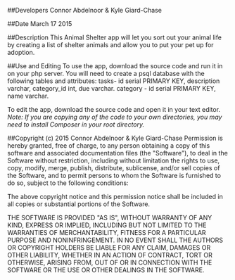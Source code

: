 ##Developers
Connor Abdelnoor & Kyle Giard-Chase

##Date
March 17 2015

##Description
This Animal Shelter app will let you sort out your animal life by creating a list of shelter animals and allow you to put your pet up for adoption.


##Use and Editing
To use the app, download the source code and run it in on your php server.
You will need to create a psql database with the following tables and attributes:
tasks- id serial PRIMARY KEY, description varchar, category_id int, due varchar.
category - id serial PRIMARY KEY, name varchar.

To edit the app, download the source code and open it in your text editor. <br />
    *Note: If you are copying any of the code to your own directories, you may need to install Composer
    in your root directory.*

##Copyright (c) 2015 Connor Abdelnoor & Kyle Giard-Chase
Permission is hereby granted, free of charge, to any person obtaining a copy
of this software and associated documentation files (the "Software"), to deal
in the Software without restriction, including without limitation the rights
to use, copy, modify, merge, publish, distribute, sublicense, and/or sell
copies of the Software, and to permit persons to whom the Software is
furnished to do so, subject to the following conditions:

The above copyright notice and this permission notice shall be included in
all copies or substantial portions of the Software.

THE SOFTWARE IS PROVIDED "AS IS", WITHOUT WARRANTY OF ANY KIND, EXPRESS OR
IMPLIED, INCLUDING BUT NOT LIMITED TO THE WARRANTIES OF MERCHANTABILITY,
FITNESS FOR A PARTICULAR PURPOSE AND NONINFRINGEMENT. IN NO EVENT SHALL THE
AUTHORS OR COPYRIGHT HOLDERS BE LIABLE FOR ANY CLAIM, DAMAGES OR OTHER
LIABILITY, WHETHER IN AN ACTION OF CONTRACT, TORT OR OTHERWISE, ARISING FROM,
OUT OF OR IN CONNECTION WITH THE SOFTWARE OR THE USE OR OTHER DEALINGS IN
THE SOFTWARE.
